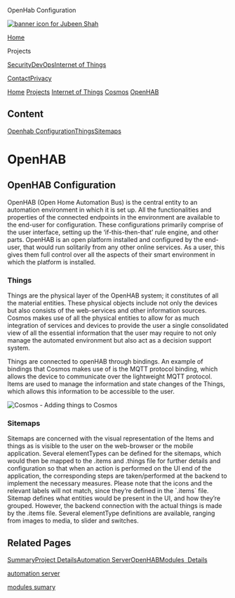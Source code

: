  OpenHab Configuration              

[![banner icon for Jubeen Shah](https://project-odyssey.s3.us-east-2.amazonaws.com/d130db536435d20d7579fafb511ca245.svg)](../../../index.markdown)

[Home](../../../index.markdown)

Projects

[Security](../../../projects/security.markdown)[DevOps](../../../projects/devops.markdown)[Internet of Things](../../../projects/iot.markdown)

[Contact](mailto:jnshah2@ncsu.edu)[Privacy](../../../privacy.markdown)

[Home](../../../index.markdown)
[Projects](../../../projects.markdown)
[Internet of Things](../../../projects/iot.markdown)
[Cosmos](../../../projects/iot/cosmos.markdown)
[OpenHAB](../../../projects/iot/cosmos/openhab.markdown)

Content
-------

[Openhab Configuration](#Openhab-configuration)[Things](#things)[Sitemaps](#sitemaps)

OpenHAB
=======

OpenHAB Configuration
---------------------

OpenHAB (Open Home Automation Bus) is the central entity to an automation environment in which it is set up. All the functionalities and properties of the connected endpoints in the environment are available to the end-user for configuration. These configurations primarily comprise of the user interface, setting up the ‘if-this-then-that’ rule engine, and other parts. OpenHAB is an open platform installed and configured by the end-user, that would run solitarily from any other online services. As a user, this gives them full control over all the aspects of their smart environment in which the platform is installed.

### Things

Things are the physical layer of the OpenHAB system; it constitutes of all the material entities. These physical objects include not only the devices but also consists of the web-services and other information sources. Cosmos makes use of all the physical entities to allow for as much integration of services and devices to provide the user a single consolidated view of all the essential information that the user may require to not only manage the automated environment but also act as a decision support system.  
  
Things are connected to openHAB through bindings. An example of bindings that Cosmos makes use of is the MQTT protocol binding, which allows the device to communicate over the lightweight MQTT protocol. Items are used to manage the information and state changes of the Things, which allows this information to be accessible to the user.

![Cosmos - Adding things to Cosmos](https://project-odyssey.s3.us-east-2.amazonaws.com/3f967d917fe2c6dd40f81614b2cab2ae.png)

### Sitemaps

Sitemaps are concerned with the visual representation of the Items and things as is visible to the user on the web-browser or the mobile application. Several elementTypes can be defined for the sitemaps, which would then be mapped to the .items and .things file for further details and configuration so that when an action is performed on the UI end of the application, the corresponding steps are taken/performed at the backend to implement the necessary measures. Please note that the icons and the relevant labels will not match, since they’re defined in the \`.items\` file. Sitemap defines what entities would be present in the UI, and how they’re grouped. However, the backend connection with the actual things is made by the .items file. Several elementType definitions are available, ranging from images to media, to slider and switches.

Related Pages
-------------

[Summary](../../../projects/iot/cosmos.markdown)[Project Details](../../../projects/iot/cosmos/project-details.markdown)[Automation Server](../../../projects/iot/cosmos/automation-server.markdown)[OpenHAB](../../../projects/iot/cosmos/openhab.markdown)[Modules  Details](../../../projects/iot/cosmos/modules.markdown)

[automation server](../../../projects/iot/cosmos/automation-server.markdown)

[modules sumary](../../../projects/iot/cosmos/modules.markdown)

